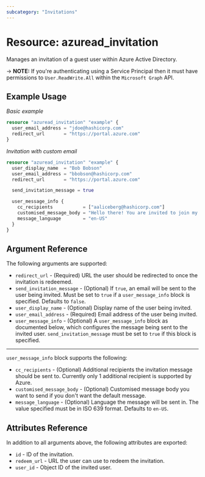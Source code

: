 ```yaml
---
subcategory: "Invitations"
---
```


# Resource: azuread_invitation

Manages an invitation of a guest user within Azure Active Directory.

-> **NOTE:** If you're authenticating using a Service Principal then it must have permissions to `User.ReadWrite.All` within the `Microsoft Graph` API.

## Example Usage

*Basic example*

```terraform
resource "azuread_invitation" "example" {
  user_email_address = "jdoe@hashicorp.com"
  redirect_url       = "https://portal.azure.com"
}
```

*Invitation with custom email*

```terraform
resource "azuread_invitation" "example" {
  user_display_name  = "Bob Bobson"
  user_email_address = "bbobson@hashicorp.com"
  redirect_url       = "https://portal.azure.com"

  send_invitation_message = true

  user_message_info {
    cc_recipients           = ["aaliceberg@hashicorp.com"]
    customised_message_body = "Hello there! You are invited to join my Azure tenant !"
    message_language        = "en-US"
  }
}
```

## Argument Reference

The following arguments are supported:

* `redirect_url` - (Required) URL the user should be redirected to once the invitation is redeemed.
* `send_invitation_message` - (Optional) If `true`, an email will be sent to the user being invited. Must be set to `true` if a `user_message_info` block is specified. Defaults to `false`.
* `user_display_name` - (Optional) Display name of the user being invited.
* `user_email_address` - (Required) Email address of the user being invited.
* `user_message_info` - (Optional) A `user_message_info` block as documented below, which configures the message being sent to the invited user. `send_invitation_message` must be set to `true` if this block is specified.

---

`user_message_info` block supports the following:

* `cc_recipients` - (Optional) Additional recipients the invitation message should be sent to. Currently only 1 additional recipient is supported by Azure.
* `customised_message_body` - (Optional) Customised message body you want to send if you don't want the default message.
* `message_language` - (Optional) Language the message will be sent in. The value specified must be in ISO 639 format. Defaults to `en-US`.


## Attributes Reference

In addition to all arguments above, the following attributes are exported:

* `id` - ID of the invitation.
* `redeem_url` - URL the user can use to redeem the invitation.
* `user_id` - Object ID of the invited user.